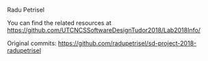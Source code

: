 Radu Petrisel

You can find the related resources at https://github.com/UTCNCSSoftwareDesignTudor2018/Lab2018Info/

Original commits: https://github.com/radupetrisel/sd-project-2018-radupetrisel
